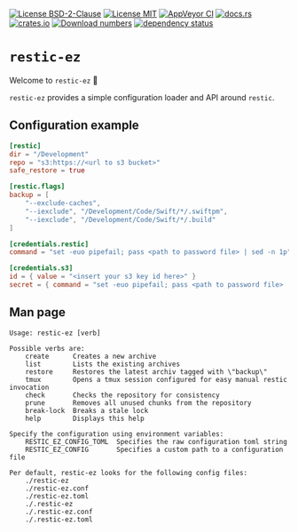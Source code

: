 [![License BSD-2-Clause](https://img.shields.io/badge/License-BSD--2--Clause-blue.svg)](https://opensource.org/licenses/BSD-2-Clause)
[![License MIT](https://img.shields.io/badge/License-MIT-blue.svg)](https://opensource.org/licenses/MIT)
[![AppVeyor CI](https://ci.appveyor.com/api/projects/status/github/KizzyCode/ResticEz-rust?svg=true)](https://ci.appveyor.com/project/KizzyCode/ResticEz-rust)
[![docs.rs](https://docs.rs/restic_ez/badge.svg)](https://docs.rs/restic_ez)
[![crates.io](https://img.shields.io/crates/v/restic_ez.svg)](https://crates.io/crates/restic_ez)
[![Download numbers](https://img.shields.io/crates/d/restic_ez.svg)](https://crates.io/crates/restic_ez)
[![dependency status](https://deps.rs/crate/restic_ez/0.1.0/status.svg)](https://deps.rs/crate/restic_ez/0.1.0)


# `restic-ez`
Welcome to `restic-ez` 🎉

`restic-ez` provides a simple configuration loader and API around `restic`.


## Configuration example
```toml
[restic]
dir = "/Development"
repo = "s3:https://<url to s3 bucket>"
safe_restore = true

[restic.flags]
backup = [
    "--exclude-caches",
    "--iexclude", "/Development/Code/Swift/*/.swiftpm",
    "--iexclude", "/Development/Code/Swift/*/.build"
]

[credentials.restic]
command = "set -euo pipefail; pass <path to password file> | sed -n 1p"

[credentials.s3]
id = { value = "<insert your s3 key id here>" }
secret = { command = "set -euo pipefail; pass <path to password file> | sed -n 2p" }
```

## Man page
```
Usage: restic-ez [verb]

Possible verbs are:
    create      Creates a new archive
    list        Lists the existing archives
    restore     Restores the latest archiv tagged with \"backup\"
    tmux        Opens a tmux session configured for easy manual restic invocation
    check       Checks the repository for consistency
    prune       Removes all unused chunks from the repository
    break-lock  Breaks a stale lock
    help        Displays this help

Specify the configuration using environment variables:
    RESTIC_EZ_CONFIG_TOML  Specifies the raw configuration toml string
    RESTIC_EZ_CONFIG       Specifies a custom path to a configuration file

Per default, restic-ez looks for the following config files:
    ./restic-ez
    ./restic-ez.conf
    ./restic-ez.toml
    ./.restic-ez
    ./.restic-ez.conf
    ./.restic-ez.toml
```